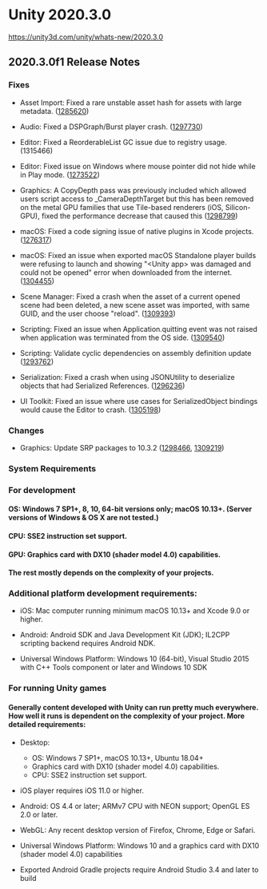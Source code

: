 # Unity 2020.3.0
https://unity3d.com/unity/whats-new/2020.3.0

## 2020.3.0f1 Release Notes


### Fixes
<ul>
<li><p>Asset Import: Fixed a rare unstable asset hash for assets with large metadata. (<a href="https://issuetracker.unity3d.com/issues/consistency-checker-logs-say-that-import-results-are-inconsistent-for-textures">1285620</a>)</p></li>
<li><p>Audio: Fixed a DSPGraph/Burst player crash. (<a href="https://issuetracker.unity3d.com/issues/dspgraph-playclip-sample-crashes-in-windows-slash-x64-build">1297730</a>)</p></li>
<li><p>Editor: Fixed a ReorderableList GC issue due to registry usage. (1315466)</p></li>
<li><p>Editor: Fixed issue on Windows where mouse pointer did not hide while in Play mode. (<a href="https://issuetracker.unity3d.com/issues/the-cursor-dot-visible-equals-false-does-not-work-when-inputsystem-package-is-installed">1273522</a>)</p></li>
<li><p>Graphics: A CopyDepth pass was previously included which allowed users script access to _CameraDepthTarget but this has been removed on the metal GPU families that use Tile-based renderers (iOS, Silicon-GPU), fixed the performance decrease that caused this (<a href="https://issuetracker.unity3d.com/issues/ios-copydepth-pass-is-present-in-the-legacy-deferred-render-pipeline-and-results-in-extra-render-target-memory-and-gpu-time">1298799</a>)</p></li>
<li><p>macOS: Fixed a code signing issue of native plugins in Xcode projects. (<a href="https://issuetracker.unity3d.com/issues/xcode-macos-bundle-plugins-are-not-signed-in-xcode-projects">1276317</a>)</p></li>
<li><p>macOS: Fixed an issue when exported macOS Standalone player builds were refusing to launch and showing "&lt;Unity app&gt; was damaged and could not be opened" error when downloaded from the internet. (<a href="https://issuetracker.unity3d.com/issues/macos-builds-now-contain-a-quarantine-attribute">1304455</a>)</p></li>
<li><p>Scene Manager: Fixed a crash when the asset of a current opened scene had been deleted, a new scene asset was imported, with same GUID, and the user choose "reload". (<a href="https://issuetracker.unity3d.com/issues/freeze-or-crash-on-editorscenemanager-reloadscene-when-importing-an-asset-and-reloading-the-opened-scene">1309393</a>)</p></li>
<li><p>Scripting: Fixed an issue when Application.quitting event was not raised when application was terminated from the OS side. (<a href="https://issuetracker.unity3d.com/issues/application-dot-quitting-event-is-not-raised-when-closing-build">1309540</a>)</p></li>
<li><p>Scripting: Validate cyclic dependencies on assembly definition update (<a href="https://issuetracker.unity3d.com/issues/exception-thrown-instead-of-error-when-creating-assembly-with-cyclic-reference">1293762</a>)</p></li>
<li><p>Serialization: Fixed a crash when using JSONUtility to deserialize objects that had Serialized References. (<a href="https://issuetracker.unity3d.com/issues/jsonutility-deserialization-corrupted-values">1296236</a>)</p></li>
<li><p>UI Toolkit: Fixed an issue where use cases for SerializedObject bindings would cause the Editor to crash. (<a href="https://issuetracker.unity3d.com/issues/serializereference-editor-crashes-when-creating-a-graphview-node-after-deleting-a-graphview-node-with-serializedproperty">1305198</a>)</p></li>
</ul>

### Changes
<ul>
<li>Graphics: Update SRP packages to 10.3.2 (<a href="https://issuetracker.unity3d.com/issues/visual-effect-graph-infinite-compilation-when-opening">1298466</a>, <a href="https://issuetracker.unity3d.com/issues/shadergraph-undeclared-identifier-unitybuildtexture2dstructnoscale-errors-when-using-a-sample-texture-2d-node-in-a-vfx-sg">1309219</a>)</li>
</ul>

### System Requirements

### For development

#### OS: Windows 7 SP1+, 8, 10, 64-bit versions only; macOS 10.13+. (Server versions of Windows & OS X are not tested.)

#### CPU: SSE2 instruction set support.

#### GPU: Graphics card with DX10 (shader model 4.0) capabilities.

#### The rest mostly depends on the complexity of your projects.

### Additional platform development requirements:
<ul>
<li><p>iOS: Mac computer running minimum macOS 10.13+ and Xcode 9.0 or higher.</p></li>
<li><p>Android: Android SDK and Java Development Kit (JDK); IL2CPP scripting backend requires Android NDK.</p></li>
<li><p>Universal Windows Platform: Windows 10 (64-bit), Visual Studio 2015 with C++ Tools component or later and Windows 10 SDK</p></li>
</ul>

### For running Unity games

#### Generally content developed with Unity can run pretty much everywhere. How well it runs is dependent on the complexity of your project. More detailed requirements:
<ul>
<li><p>Desktop:</p> 
<ul>
<li>OS: Windows 7 SP1+, macOS 10.13+, Ubuntu 18.04+</li>
<li>Graphics card with DX10 (shader model 4.0) capabilities.</li>
<li>CPU: SSE2 instruction set support.</li>
</ul></li>
<li><p>iOS player requires iOS 11.0 or higher.</p></li>
<li><p>Android: OS 4.4 or later; ARMv7 CPU with NEON support; OpenGL ES 2.0 or later.</p></li>
<li><p>WebGL: Any recent desktop version of Firefox, Chrome, Edge or Safari.</p></li>
<li><p>Universal Windows Platform: Windows 10 and a graphics card with DX10 (shader model 4.0) capabilities</p></li>
<li><p>Exported Android Gradle projects require Android Studio 3.4 and later to build</p></li>
</ul>
